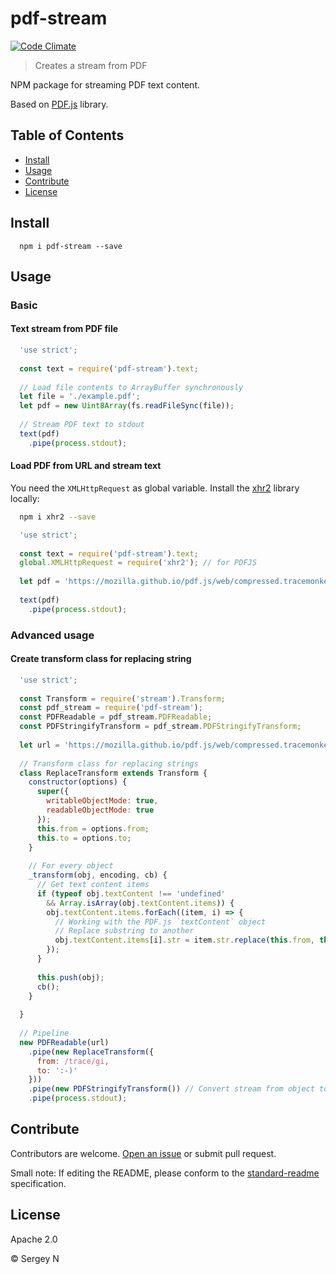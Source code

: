 # pdf-stream

[![Code Climate](https://codeclimate.com/github/citeccyr/pdf-stream/badges/gpa.svg)](https://codeclimate.com/github/citeccyr/pdf-stream)

> Creates a stream from PDF

NPM package for streaming PDF text content.

Based on [PDF.js](https://github.com/mozilla/pdf.js) library.

## Table of Contents

- [Install](#install)
- [Usage](#usage)
- [Contribute](#contribute)
- [License](#license)

## Install

```
  npm i pdf-stream --save
```

## Usage

### Basic

#### Text stream from PDF file

```javascript
  'use strict';
  
  const text = require('pdf-stream').text;
  
  // Load file contents to ArrayBuffer synchronously
  let file = './example.pdf';
  let pdf = new Uint8Array(fs.readFileSync(file));
  
  // Stream PDF text to stdout
  text(pdf)
    .pipe(process.stdout);

```

#### Load PDF from URL and stream text 

You need the `XMLHttpRequest` as global variable. 
Install the [xhr2](https://github.com/pwnall/node-xhr2) library locally:

```bash
  npm i xhr2 --save
```

```javascript
  'use strict';
  
  const text = require('pdf-stream').text;
  global.XMLHttpRequest = require('xhr2'); // for PDFJS
  
  let pdf = 'https://mozilla.github.io/pdf.js/web/compressed.tracemonkey-pldi-09.pdf';
    
  text(pdf)
    .pipe(process.stdout);
```

### Advanced usage

#### Create transform class for replacing string

```javascript
  'use strict';
  
  const Transform = require('stream').Transform;
  const pdf_stream = require('pdf-stream');
  const PDFReadable = pdf_stream.PDFReadable;
  const PDFStringifyTransform = pdf_stream.PDFStringifyTransform;
  
  let url = 'https://mozilla.github.io/pdf.js/web/compressed.tracemonkey-pldi-09.pdf';
  
  // Transform class for replacing strings
  class ReplaceTransform extends Transform {
    constructor(options) {
      super({
        writableObjectMode: true,
        readableObjectMode: true
      });
      this.from = options.from;
      this.to = options.to;
    }
  
    // For every object
    _transform(obj, encoding, cb) {
      // Get text content items
      if (typeof obj.textContent !== 'undefined'
        && Array.isArray(obj.textContent.items)) {
        obj.textContent.items.forEach((item, i) => {
          // Working with the PDF.js `textContent` object
          // Replace substring to another
          obj.textContent.items[i].str = item.str.replace(this.from, this.to);
        });
      }
  
      this.push(obj);
      cb();
    }
  
  }
  
  // Pipeline
  new PDFReadable(url)
    .pipe(new ReplaceTransform({
      from: /trace/gi,
      to: ':-)'
    }))
    .pipe(new PDFStringifyTransform()) // Convert stream from object to string 
    .pipe(process.stdout);
```


## Contribute

Contributors are welcome. [Open an issue](https://github.com/citeccyr/pdf-stream/issues/new) or submit pull request.

Small note: If editing the README, please conform to the [standard-readme](https://github.com/RichardLitt/standard-readme) specification.

## License

Apache 2.0

© Sergey N
